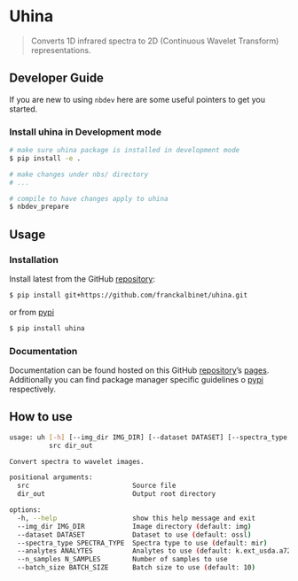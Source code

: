 # Uhina


<!-- WARNING: THIS FILE WAS AUTOGENERATED! DO NOT EDIT! -->

> Converts 1D infrared spectra to 2D (Continuous Wavelet Transform)
> representations.

## Developer Guide

If you are new to using `nbdev` here are some useful pointers to get you
started.

### Install uhina in Development mode

``` sh
# make sure uhina package is installed in development mode
$ pip install -e .

# make changes under nbs/ directory
# ...

# compile to have changes apply to uhina
$ nbdev_prepare
```

## Usage

### Installation

Install latest from the GitHub
[repository](https://github.com/franckalbinet/uhina):

``` sh
$ pip install git+https://github.com/franckalbinet/uhina.git
```

or from [pypi](https://pypi.org/project/uhina/)

``` sh
$ pip install uhina
```

### Documentation

Documentation can be found hosted on this GitHub
[repository](https://github.com/franckalbinet/uhina)’s
[pages](https://franckalbinet.github.io/uhina/). Additionally you can
find package manager specific guidelines o
[pypi](https://pypi.org/project/uhina/) respectively.

## How to use

``` sh
usage: uh [-h] [--img_dir IMG_DIR] [--dataset DATASET] [--spectra_type SPECTRA_TYPE] [--analytes ANALYTES] [--n_samples N_SAMPLES] [--batch_size BATCH_SIZE]
          src dir_out

Convert spectra to wavelet images.

positional arguments:
  src                          Source file
  dir_out                      Output root directory

options:
  -h, --help                   show this help message and exit
  --img_dir IMG_DIR            Image directory (default: img)
  --dataset DATASET            Dataset to use (default: ossl)
  --spectra_type SPECTRA_TYPE  Spectra type to use (default: mir)
  --analytes ANALYTES          Analytes to use (default: k.ext_usda.a725_cmolc.kg)
  --n_samples N_SAMPLES        Number of samples to use
  --batch_size BATCH_SIZE      Batch size to use (default: 10)
```
